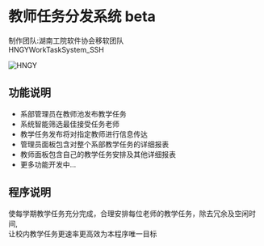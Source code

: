 

# 教师任务分发系统 beta

制作团队:湖南工院软件协会移软团队<br>
HNGYWorkTaskSystem_SSH

![HNGY](http://cdn.dkfirst.cn/taskinfo.png "教师任务分发系统 beta")  

## 功能说明
* 系部管理员在教师池发布教学任务
* 系统智能筛选最佳接受任务老师
* 教学任务发布将对指定教师进行信息传达
* 管理员面板包含对整个系部教学任务的详细报表
* 教师面板包含自己的教学任务安排及其他详细报表
* 更多功能开发中...

## 程序说明
使每学期教学任务充分完成，合理安排每位老师的教学任务，除去冗余及空闲时间,<br>让校内教学任务更速率更高效为本程序唯一目标
<br><br><br><br><br>